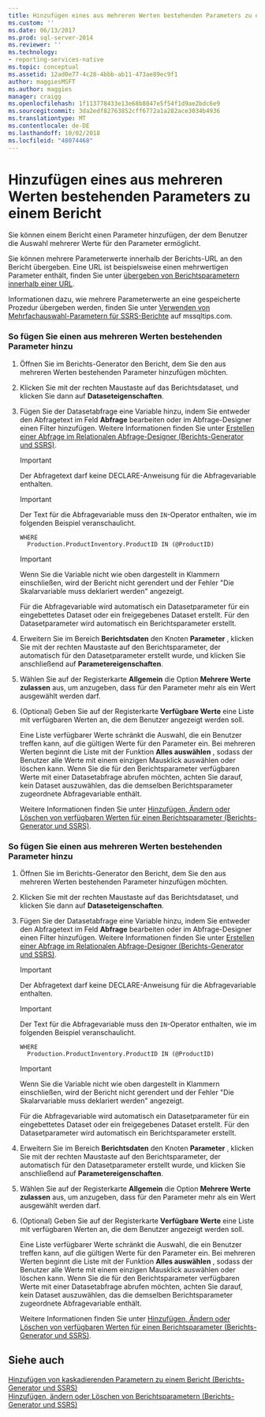 ```yaml
---
title: Hinzufügen eines aus mehreren Werten bestehenden Parameters zu einem Bericht | Microsoft-Dokumentation
ms.custom: ''
ms.date: 06/13/2017
ms.prod: sql-server-2014
ms.reviewer: ''
ms.technology:
- reporting-services-native
ms.topic: conceptual
ms.assetid: 12ad0e77-4c28-4bbb-ab11-473ae89ec9f1
author: maggiesMSFT
ms.author: maggies
manager: craigg
ms.openlocfilehash: 1f113778433e13e68b8847e5f54f1d9ae2bdc6e9
ms.sourcegitcommit: 3da2edf82763852cff6772a1a282ace3034b4936
ms.translationtype: MT
ms.contentlocale: de-DE
ms.lasthandoff: 10/02/2018
ms.locfileid: "48074468"
---
```

# <a name="add-a-multi-value-parameter-to-a-report"></a>Hinzufügen eines aus mehreren Werten bestehenden Parameters zu einem Bericht
  Sie können einem Bericht einen Parameter hinzufügen, der dem Benutzer die Auswahl mehrerer Werte für den Parameter ermöglicht.  
  
 Sie können mehrere Parameterwerte innerhalb der Berichts-URL an den Bericht übergeben. Eine URL ist beispielsweise einen mehrwertigen Parameter enthält, finden Sie unter [übergeben von Berichtsparametern innerhalb einer URL](../pass-a-report-parameter-within-a-url.md).  
  
 Informationen dazu, wie mehrere Parameterwerte an eine gespeicherte Prozedur übergeben werden, finden Sie unter [Verwenden von Mehrfachauswahl-Parametern für SSRS-Berichte](http://go.microsoft.com/fwlink/?LinkId=321529) auf mssqltips.com.  
  
### <a name="to-add-a-multi-value-parameter"></a>So fügen Sie einen aus mehreren Werten bestehenden Parameter hinzu  
  
1.  Öffnen Sie im Berichts-Generator den Bericht, dem Sie den aus mehreren Werten bestehenden Parameter hinzufügen möchten.  
  
2.  Klicken Sie mit der rechten Maustaste auf das Berichtsdataset, und klicken Sie dann auf **Dataseteigenschaften**.  
  
3.  Fügen Sie der Datasetabfrage eine Variable hinzu, indem Sie entweder den Abfragetext im Feld **Abfrage** bearbeiten oder im Abfrage-Designer einen Filter hinzufügen. Weitere Informationen finden Sie unter [Erstellen einer Abfrage im Relationalen Abfrage-Designer (Berichts-Generator und SSRS)](../report-data/build-a-query-in-the-relational-query-designer-report-builder-and-ssrs.md).  
  
    > [!IMPORTANT]  
    >  Der Abfragetext darf keine DECLARE-Anweisung für die Abfragevariable enthalten.  
  
    > [!IMPORTANT]  
    >  Der Text für die Abfragevariable muss den `IN`-Operator enthalten, wie im folgenden Beispiel veranschaulicht.  
  
    ```  
    WHERE  
      Production.ProductInventory.ProductID IN (@ProductID)  
    ```  
  
    > [!IMPORTANT]  
    >  Wenn Sie die Variable nicht wie oben dargestellt in Klammern einschließen, wird der Bericht nicht gerendert und der Fehler "Die Skalarvariable muss deklariert werden" angezeigt.  
  
     Für die Abfragevariable wird automatisch ein Datasetparameter für ein eingebettetes Dataset oder ein freigegebenes Dataset erstellt. Für den Datasetparameter wird automatisch ein Berichtsparameter erstellt.  
  
4.  Erweitern Sie im Bereich **Berichtsdaten** den Knoten **Parameter** , klicken Sie mit der rechten Maustaste auf den Berichtsparameter, der automatisch für den Datasetparameter erstellt wurde, und klicken Sie anschließend auf **Parametereigenschaften**.  
  
5.  Wählen Sie auf der Registerkarte **Allgemein** die Option **Mehrere Werte zulassen** aus, um anzugeben, dass für den Parameter mehr als ein Wert ausgewählt werden darf.  
  
6.  (Optional) Geben Sie auf der Registerkarte **Verfügbare Werte** eine Liste mit verfügbaren Werten an, die dem Benutzer angezeigt werden soll.  
  
     Eine Liste verfügbarer Werte schränkt die Auswahl, die ein Benutzer treffen kann, auf die gültigen Werte für den Parameter ein. Bei mehreren Werten beginnt die Liste mit der Funktion **Alles auswählen** , sodass der Benutzer alle Werte mit einem einzigen Mausklick auswählen oder löschen kann. Wenn Sie die für den Berichtsparameter verfügbaren Werte mit einer Datasetabfrage abrufen möchten, achten Sie darauf, kein Dataset auszuwählen, das die demselben Berichtsparameter zugeordnete Abfragevariable enthält.  
  
     Weitere Informationen finden Sie unter [Hinzufügen, Ändern oder Löschen von verfügbaren Werten für einen Berichtsparameter (Berichts-Generator und SSRS)](add-change-or-delete-available-values-for-a-report-parameter.md).  
  
### <a name="to-add-a-multi-value-parameter"></a>So fügen Sie einen aus mehreren Werten bestehenden Parameter hinzu  
  
1.  Öffnen Sie im Berichts-Generator den Bericht, dem Sie den aus mehreren Werten bestehenden Parameter hinzufügen möchten.  
  
2.  Klicken Sie mit der rechten Maustaste auf das Berichtsdataset, und klicken Sie dann auf **Dataseteigenschaften**.  
  
3.  Fügen Sie der Datasetabfrage eine Variable hinzu, indem Sie entweder den Abfragetext im Feld **Abfrage** bearbeiten oder im Abfrage-Designer einen Filter hinzufügen. Weitere Informationen finden Sie unter [Erstellen einer Abfrage im Relationalen Abfrage-Designer (Berichts-Generator und SSRS)](../report-data/build-a-query-in-the-relational-query-designer-report-builder-and-ssrs.md).  
  
    > [!IMPORTANT]  
    >  Der Abfragetext darf keine DECLARE-Anweisung für die Abfragevariable enthalten.  
  
    > [!IMPORTANT]  
    >  Der Text für die Abfragevariable muss den `IN`-Operator enthalten, wie im folgenden Beispiel veranschaulicht.  
  
    ```  
    WHERE  
      Production.ProductInventory.ProductID IN (@ProductID)  
    ```  
  
    > [!IMPORTANT]  
    >  Wenn Sie die Variable nicht wie oben dargestellt in Klammern einschließen, wird der Bericht nicht gerendert und der Fehler "Die Skalarvariable muss deklariert werden" angezeigt.  
  
     Für die Abfragevariable wird automatisch ein Datasetparameter für ein eingebettetes Dataset oder ein freigegebenes Dataset erstellt. Für den Datasetparameter wird automatisch ein Berichtsparameter erstellt.  
  
4.  Erweitern Sie im Bereich **Berichtsdaten** den Knoten **Parameter** , klicken Sie mit der rechten Maustaste auf den Berichtsparameter, der automatisch für den Datasetparameter erstellt wurde, und klicken Sie anschließend auf **Parametereigenschaften**.  
  
5.  Wählen Sie auf der Registerkarte **Allgemein** die Option **Mehrere Werte zulassen** aus, um anzugeben, dass für den Parameter mehr als ein Wert ausgewählt werden darf.  
  
6.  (Optional) Geben Sie auf der Registerkarte **Verfügbare Werte** eine Liste mit verfügbaren Werten an, die dem Benutzer angezeigt werden soll.  
  
     Eine Liste verfügbarer Werte schränkt die Auswahl, die ein Benutzer treffen kann, auf die gültigen Werte für den Parameter ein. Bei mehreren Werten beginnt die Liste mit der Funktion **Alles auswählen** , sodass der Benutzer alle Werte mit einem einzigen Mausklick auswählen oder löschen kann. Wenn Sie die für den Berichtsparameter verfügbaren Werte mit einer Datasetabfrage abrufen möchten, achten Sie darauf, kein Dataset auszuwählen, das die demselben Berichtsparameter zugeordnete Abfragevariable enthält.  
  
     Weitere Informationen finden Sie unter [Hinzufügen, Ändern oder Löschen von verfügbaren Werten für einen Berichtsparameter (Berichts-Generator und SSRS)](add-change-or-delete-available-values-for-a-report-parameter.md).  
  
## <a name="see-also"></a>Siehe auch  
 [Hinzufügen von kaskadierenden Parametern zu einem Bericht &#40;Berichts-Generator und SSRS&#41;](add-cascading-parameters-to-a-report-report-builder-and-ssrs.md)   
 [Hinzufügen, ändern oder Löschen von Berichtsparametern &#40;Berichts-Generator und SSRS&#41;](add-change-or-delete-a-report-parameter-report-builder-and-ssrs.md)  
  
  
